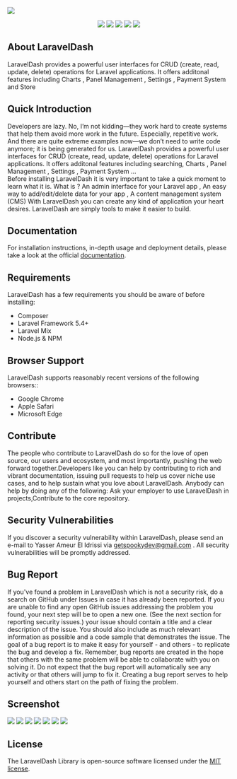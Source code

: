<p style="text-align=center;">
<img src="https://drive.google.com/uc?id=1CMBEUf8d_tfhayVv2-bkoo72LirNGQ_S">
</p>

<p align="center">
 <img src="https://img.shields.io/badge/build-passing-success.svg">
 <img src="https://img.shields.io/badge/php-90%25-informational.svg">
 <img src="https://img.shields.io/badge/coverity-passing-success.svg">
 <img src="https://img.shields.io/badge/license-MIT-success.svg">
 <img src="https://img.shields.io/badge/version-1.0.0-blue.svg">
</p>

## About LaravelDash

LaravelDash provides a powerful user interfaces for CRUD (create, read, update, delete) operations for Laravel applications. It offers additonal features including Charts , Panel Management , Settings , Payment System and Store

## Quick Introduction

Developers are lazy. No, I’m not kidding—they work hard to create systems that help them avoid more work in the future. Especially, repetitive work. And there are quite extreme examples now—we don’t need to write code anymore; it is being generated for us. 
LaravelDash provides a powerful user interfaces for CRUD (create, read, update, delete) operations for Laravel applications. It offers additonal features including searching, Charts , Panel Management , Settings , Payment System ... <br>
Before installing LaravelDash it is very important to take a quick moment to learn what it is. What is ? 
An admin interface for your Laravel app , An easy way to add/edit/delete data for your app , A content management system (CMS) With LaravelDash you can create any kind of application your heart desires. LaravelDash are simply tools to make it easier to build.

## Documentation

For installation instructions, in-depth usage and deployment details, please take a look at the official [documentation](https://getspooky.github.io/laravelDash/#/).

## Requirements
LaravelDash has a few requirements you should be aware of before installing:

- Composer
- Laravel Framework 5.4+ 
- Laravel Mix
- Node.js & NPM

## Browser Support

LaravelDash supports reasonably recent versions of the following browsers::

- Google Chrome
- Apple Safari
- Microsoft Edge

## Contribute

The people who contribute to LaravelDash do so for the love of open source, our users and ecosystem, and most importantly, pushing the web forward together.Developers like you can help by contributing to rich and vibrant documentation, issuing pull requests to help us cover niche use cases, and to help sustain what you love about LaravelDash. 
Anybody can help by doing any of the following: Ask your employer to use LaravelDash in projects,Contribute to the core repository.

## Security Vulnerabilities

If you discover a security vulnerability within LaravelDash, please send an e-mail to Yasser Ameur El Idrissi via getspookydev@gmail.com . All security vulnerabilities will be promptly addressed.

## Bug Report

If you've found a problem in LaravelDash which is not a security risk, do a search on GitHub under Issues in case it has already been reported. If you are unable to find any open GitHub issues addressing the problem you found, your next step will be to open a new one. (See the next section for reporting security issues.) your issue should contain a title and a clear description of the issue. You should also include as much relevant information as possible and a code sample that demonstrates the issue. The goal of a bug report is to make it easy for yourself - and others - to replicate the bug and develop a fix. Remember, bug reports are created in the hope that others with the same problem will be able to collaborate with you on solving it. Do not expect that the bug report will automatically see any activity or that others will jump to fix it. Creating a bug report serves to help yourself and others start on the path of fixing the problem.

## Screenshot

 <img src="https://drive.google.com/uc?id=1EFkLafpYO1w8YNK6Z_Qm3KyY7Bwn1S0W">
 <img src="https://drive.google.com/uc?id=1xFM9_peI1EE7VWBEgD54HGzYWjVv0otQ">
 <img src="https://drive.google.com/uc?id=1Ko5HsiorwxSti0zMNMU8hWavCFa5cqGl">
 <img src="https://drive.google.com/uc?id=1EgfWPVL6AK-WlroW8PHiCvTyV7V-DirX">
 <img src="https://drive.google.com/uc?id=1RkMUzd2-t7WOd_GCSslDkwY1gGaPH3u8">
 <img src="https://drive.google.com/uc?id=1E14lAZ-BbO-o5AhABGmtuCff6mljg_qx">
 <img src="https://drive.google.com/uc?id=1EqmkezLiAtUQBen6vrlOsg9uIoFPUM5m">

## License

The LaravelDash Library is open-source software licensed under the [MIT license](https://opensource.org/licenses/MIT).
